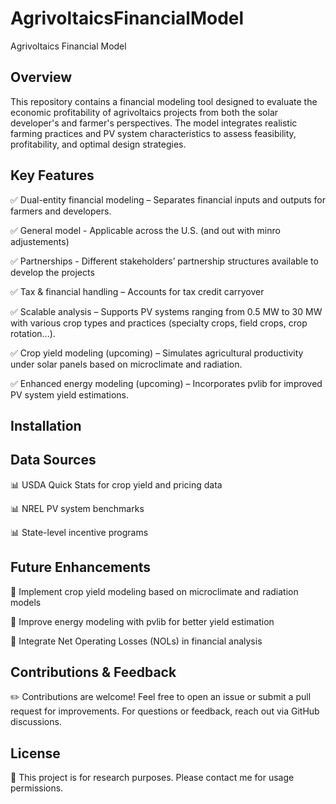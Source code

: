 # AgrivoltaicsFinancialModel
Agrivoltaics Financial Model

## Overview
This repository contains a financial modeling tool designed to evaluate the economic profitability of agrivoltaics projects from both the solar developer's and farmer's perspectives. The model integrates realistic farming practices and PV system characteristics to assess feasibility, profitability, and optimal design strategies.

## Key Features
✅ Dual-entity financial modeling – Separates financial inputs and outputs for farmers and developers.

✅ General model - Applicable across the U.S. (and out with minro adjustements)

✅ Partnerships - Different stakeholders’ partnership structures available to develop the projects

✅ Tax & financial handling – Accounts for tax credit carryover

✅ Scalable analysis – Supports PV systems ranging from 0.5 MW to 30 MW with various crop types and practices (specialty crops, field crops, crop rotation...).

✅ Crop yield modeling (upcoming) – Simulates agricultural productivity under solar panels based on microclimate and radiation.

✅ Enhanced energy modeling (upcoming) – Incorporates pvlib for improved PV system yield estimations.

## Installation


## Data Sources
📊 USDA Quick Stats for crop yield and pricing data

📊 NREL PV system benchmarks

📊 State-level incentive programs

## Future Enhancements
🚀 Implement crop yield modeling based on microclimate and radiation models

🚀 Improve energy modeling with pvlib for better yield estimation

🚀 Integrate Net Operating Losses (NOLs) in financial analysis

## Contributions & Feedback
✏️ Contributions are welcome! Feel free to open an issue or submit a pull request for improvements. For questions or feedback, reach out via GitHub discussions.

## License
📜 This project is for research purposes. Please contact me for usage permissions.
